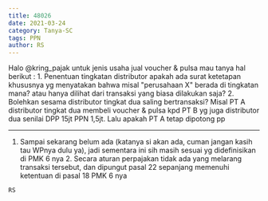 ```yaml
---
title: 48026
date: 2021-03-24
category: Tanya-SC
tags: PPN
author: RS
---
```


Halo @kring_pajak untuk jenis usaha jual voucher & pulsa mau tanya hal berikut : 1. Penentuan tingkatan distributor apakah ada surat ketetapan khususnya yg menyatakan bahwa misal "perusahaan X" berada di tingkatan mana? atau hanya dilihat dari transaksi yang biasa dilakukan saja? 2. Bolehkan sesama distributor tingkat dua saling bertransaksi? Misal PT A distributor tingkat dua membeli voucher & pulsa kpd PT B yg juga distributor dua senilai DPP 15jt PPN 1,5jt. Lalu apakah PT A tetap dipotong pp

---

1. Sampai sekarang belum ada (katanya si akan ada, cuman jangan kasih tau WPnya dulu ya), jadi sementara ini sih masih sesuai yg didefinisikan di PMK 6 nya 2. Secara aturan perpajakan tidak ada yang melarang transaksi tersebut, dan dipungut pasal 22 sepanjang memenuhi ketentuan di pasal 18 PMK 6 nya

`RS`
